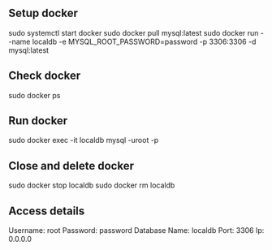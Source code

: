 ## Setup docker
sudo systemctl start docker
sudo docker pull mysql:latest
sudo docker run --name localdb -e MYSQL_ROOT_PASSWORD=password -p 3306:3306 -d mysql:latest

## Check docker
sudo docker ps

## Run docker
sudo docker exec -it localdb mysql -uroot -p

## Close and delete docker
sudo docker stop localdb
sudo docker rm localdb

## Access details
Username: root
Password: password
Database Name: localdb
Port: 3306
Ip: 0.0.0.0